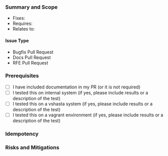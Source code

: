 ### Summary and Scope

<!--- Pick one below and delete the rest -->
<!--- Add the JIRA (WORD-NUMBER), or use a hyper-link ([WORD-NUMBER](https://jira-pro.its.hpecorp.net:8443/browse/WORD-NUMBER)). -->

- Fixes:
- Requires:
- Relates to:

#### Issue Type

<!--- Delete un-needed bullets -->

- Bugfix Pull Request
- Docs Pull Request
- RFE Pull Request

<!--- words; describe what this change is and what it is for. -->

### Prerequisites

<!--- An empty check is two brackets with a space inbetween, a checked checkbox is two brackets with an x inbetween -->
<!--- unchecked checkbox: [ ] -->
<!--- checked checkbox: [x] -->
<!--- invalid checkbox: [] -->

- [ ] I have included documentation in my PR (or it is not required)
- [ ] I tested this on internal system (if yes, please include results or a description of the test)
- [ ] I tested this on a vshasta system (if yes, please include results or a description of the test)
- [ ] I tested this on a vagrant environment (if yes, please include results or a description of the test)
 
### Idempotency
 
<!--- describe testing done to verify code changes behave in an idempotent manner -->
 
### Risks and Mitigations
 
<!--- What is less risky, or more risky now - or if your mod fails is there a new risk? -->
<!--- Example:

This introduces some risk since this change also brings in a newer version of X, but otherwise the original bugfix
is resolved and the overall risk of fatal failures is reduced.

-->
